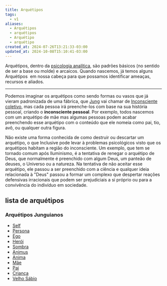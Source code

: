 ```yaml
---
title: Arquétipos
tags:
  - v1
aliases:
  - Arquétipos
  - arquétipos
  - Arquétipo
  - arquétipo
created_at: 2024-07-26T13:21:33-03:00
updated_at: 2024-10-08T15:10:41-03:00
---
```


Arquétipos, dentro da [psicologia analítica](../../../../../atomos/2024/07/26/Psicologia_analitica.md), são padrões básicos (no sentido de ser a base ou molde) e arcaicos. Quando nascemos, já temos alguns Arquétipos  em nossa cabeça para que possamos identificar ameaças, recursos e aliados. 

---

Podemos imaginar os arquétipos como sendo formas ou vasos que já vieram padronizada de uma fábrica, que [Jung](../../../../entrada/2024/07/07/Carl_Jung.md) vai chamar de [Inconsciente coletivo](../../../../../atomos/2024/07/08/Psicologia_Inconsciente_coletivo.md), mas cada pessoa irá preenche-los com base na sua história pessoal, criando o **inconsciente pessoal**. Por exemplo, todos nascemos com um arquétipo de mãe mas algumas pessoas podem acabar preenchendo esse arquétipo com o conteúdo que ele nomeia como pai, tio, avô, ou qualquer outra figura.

Não existe uma forma conhecida de como destruir ou descartar um arquétipo, o que Inclusive pode levar à problemas psicológicos visto que os arquétipos habitam a região do inconsciente. Um exemplo, que tem se tornado comum após Iluminismo, é a tentativa de renegar o arquétipo de Deus, que normalmente é preenchido com algum Deus, um panteão de deuses, o Universo ou a natureza. Na tentativa de não aceitar esse arquétipo, ele passou a ser preenchido com a ciência e qualquer ideia relacionada à "Deus" passou a formar um complexo que despertar reações defensivas irracionais que podem ser prejudiciais a si próprio ou para a convivência do indivíduo em sociedade.

## lista de arquétipos

### Arquétipos Junguianos
- [Self](../../07/05/Self.md)
- [Persona](../../../../../atomos/2024/07/12/Psicologia_Persona.md)
- [Ego](../../../../../atomos/2024/07/12/Psicologia_Ego.md)
- [Herói](../../../../../atomos/2024/07/18/Psicologia_Arquetipo_heroi.md)
- [Sombra](../../../../../atomos/2024/07/12/Psicologia_sombra.md)
- [Animus](../../../../../atomos/2024/07/12/Psicologia_Animus.md)
- [Anima](../../../../../atomos/2024/07/12/Psicologia_Anima.md)
- [Mãe](../../../../../atomos/2024/07/18/Psicologia_Arquetipo_Mae.md)
- [Pai](../../../../../atomos/2024/07/18/Psicologia_Arquetipo_Pai.md)
- [Criança](../../../../../atomos/2024/07/18/Psicologia_Arquetipo_Crianca.md)
- [Velho Sábio](../../../../../atomos/2024/07/18/Psicologia_Arquetipo_Velho_Sabio.md)
